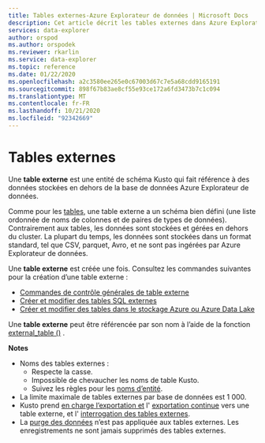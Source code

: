 ```yaml
---
title: Tables externes-Azure Explorateur de données | Microsoft Docs
description: Cet article décrit les tables externes dans Azure Explorateur de données.
services: data-explorer
author: orspod
ms.author: orspodek
ms.reviewer: rkarlin
ms.service: data-explorer
ms.topic: reference
ms.date: 01/22/2020
ms.openlocfilehash: a2c3580ee265e0c67003d67c7e5a68cdd9165191
ms.sourcegitcommit: 898f67b83ae8cf55e93ce172a6fd3473b7c1c094
ms.translationtype: MT
ms.contentlocale: fr-FR
ms.lasthandoff: 10/21/2020
ms.locfileid: "92342669"
---
```

# <a name="external-tables"></a>Tables externes

Une **table externe** est une entité de schéma Kusto qui fait référence à des données stockées en dehors de la base de données Azure Explorateur de données.

Comme pour les [tables](tables.md), une table externe a un schéma bien défini (une liste ordonnée de noms de colonnes et de paires de types de données). Contrairement aux tables, les données sont stockées et gérées en dehors du cluster. La plupart du temps, les données sont stockées dans un format standard, tel que CSV, parquet, Avro, et ne sont pas ingérées par Azure Explorateur de données.

Une **table externe** est créée une fois. Consultez les commandes suivantes pour la création d’une table externe :
* [Commandes de contrôle générales de table externe](../../management/external-table-commands.md)
* [Créer et modifier des tables SQL externes](../../management/external-sql-tables.md)
* [Créer et modifier des tables dans le stockage Azure ou Azure Data Lake](../../management/external-tables-azurestorage-azuredatalake.md)

Une **table externe** peut être référencée par son nom à l’aide de la fonction [external_table ()](../../query/externaltablefunction.md) . 

**Notes**

* Noms des tables externes :
   * Respecte la casse.
   * Impossible de chevaucher les noms de table Kusto.
   * Suivez les règles pour les [noms d’entité](./entity-names.md).
* La limite maximale de tables externes par base de données est 1 000.
* Kusto prend [en charge l’exportation et](../../management/data-export/export-data-to-an-external-table.md) l' [exportation continue](../../management/data-export/continuous-data-export.md) vers une table externe, et l' [interrogation des tables externes](../../../data-lake-query-data.md).
* La [purge des données](../../concepts/data-purge.md) n’est pas appliquée aux tables externes. Les enregistrements ne sont jamais supprimés des tables externes.